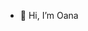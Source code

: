 - 👋 Hi, I’m Oana


<!---
Ooana/Ooana is a ✨ special ✨ repository because its `README.md` (this file) appears on your GitHub profile.
You can click the Preview link to take a look at your changes.
--->
